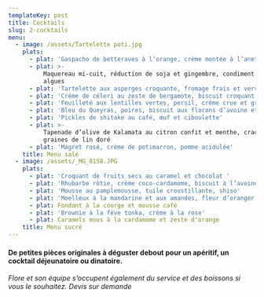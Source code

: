 ```yaml
---
templateKey: post
title: Cocktails
slug: 2-cocktails
menu:
  - image: /assets/Tartelette poti.jpg
    plats:
      - plat: 'Gaspacho de betteraves à l’orange, crème montée à l’aneth'
      - plat: >-
          Maquereau mi-cuit, réduction de soja et gingembre, condiment aux
          algues
      - plat: 'Tartelette aux asperges croquante, fromage frais et verveine'
      - plat: 'Crème de céleri au zeste de bergamote, biscuit croquant, poutargue'
      - plat: 'Feuilleté aux lentilles vertes, persil, crème crue et grenade'
      - plat: 'Bleu du Queyras, poires, biscuit aux flocons d’avoine et poivre noir'
      - plat: 'Pickles de shitake au café, œuf et ciboulette'
      - plat: >-
          Tapenade d’olive de Kalamata au citron confit et menthe, crackers de
          graines de lin doré
      - plat: 'Magret rosé, crème de potimarron, pomme acidulée'
    title: Menu salé
  - image: /assets/_MG_0158.JPG
    plats:
      - plat: 'Croquant de fruits secs au caramel et chocolat '
      - plat: 'Rhubarbe rôtie, crème coco-cardamome, biscuit à l’avoine'
      - plat: 'Mousse au pamplemousse, tuile croustillante, shiso'
      - plat: 'Moelleux à la mandarine et aux amandes, fleur d’oranger '
      - plat: Fondant à la courge et mousse café
      - plat: 'Brownie à la fève tonka, crème à la rose'
      - plat: Caramels mous à la cardamome et zeste d'orange
    title: Menu sucré
---
```

#### De petites pièces originales à déguster debout pour un apéritif, un cocktail déjeunatoire ou dinatoire.

*Flore et son équipe s’occupent également du service et des boissons si vous le souhaitez. Devis sur demande*
